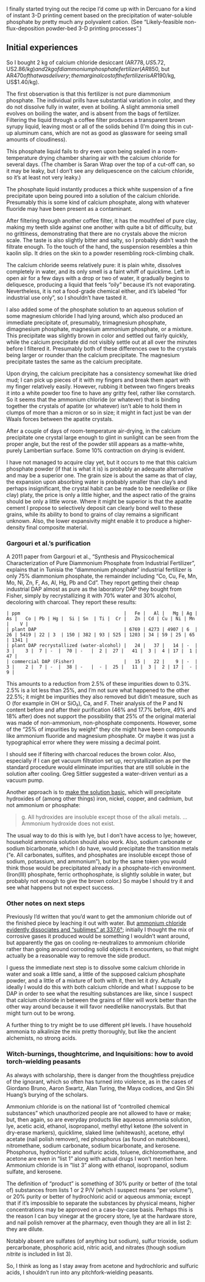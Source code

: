 I finally started trying out the recipe I’d come up with in Dercuano
for a kind of instant 3-D printing cement based on the precipitation
of water-soluble phosphate by pretty much any polyvalent cation.
(See “Likely-feasible non-flux-deposition powder-bed 3-D printing
processes”.)

Initial experiences
-------------------

So I bought 2 kg of calcium chloride desiccant (AR$778, US$5.72,
US$2.86/kg) and 2 kg of diammonium phosphate fertilizer (AR$850, but
AR$470 of that was delivery; the marginal cost of the fertilizer is
AR$190/kg, US$1.40/kg).

The first observation is that this fertilizer is not pure diammonium
phosphate.  The individual prills have substantial variation in color,
and they do not dissolve fully in water, even at boiling.  A slight
ammonia smell evolves on boiling the water, and is absent from the
bags of fertilizer.  Filtering the liquid through a coffee filter
produces a transparent brown syrupy liquid, leaving most or all of the
solids behind (I’m doing this in cut-up aluminum cans, which are not
as good as glassware for seeing small amounts of cloudiness).

This phosphate liquid fails to dry even upon being sealed in a
room-temperature drying chamber sharing air with the calcium chloride
for several days.  (The chamber is Saran Wrap over the top of a
cut-off can, so it may be leaky, but I don’t see any deliquescence on
the calcium chloride, so it’s at least not very leaky.)

The phosphate liquid instantly produces a thick white suspension of a
fine precipitate upon being poured into a solution of the calcium
chloride.  Presumably this is some kind of calcium phosphate, along
with whatever fluoride may have been present as a contaminant.

After filtering through another coffee filter, it has the mouthfeel of
pure clay, making my teeth slide against one another with quite a bit
of difficulty, but no grittiness, demonstrating that there are no
crystals above the micron scale.  The taste is also slightly bitter
and salty, so I probably didn’t wash the filtrate enough.  To the
touch of the hand, the suspension resembles a thin kaolin slip.  It
dries on the skin to a powder resembling rock-climbing chalk.

The calcium chloride seems relatively pure: it is plain white,
dissolves completely in water, and its only smell is a faint whiff of
quicklime.  Left in open air for a few days with a drop or two of
water, it gradually begins to deliquesce, producing a liquid that
feels “oily” because it’s not evaporating.  Nevertheless, it is not a
food-grade chemical either, and it’s labeled “for industrial use
only”, so I shouldn’t have tasted it.

I also added some of the phosphate solution to an aqueous solution of
some magnesium chloride I had lying around, which also produced an
immediate precipitate of, presumably, trimagnesium phosphate,
dimagnesium phosphate, magnesium ammonium phosphate, or a mixture.
This precipitate was slightly brown in color and settled out fairly
quickly, while the calcium precipitate did not visibly settle out at
all over the minutes before I filtered it.  Presumably both of these
differences owe to the crystals being larger or rounder than the
calcium precipitate.  The magnesium precipitate tastes the same as the
calcium precipitate.

Upon drying, the calcium precipitate has a consistency somewhat like
dried mud; I can pick up pieces of it with my fingers and break them
apart with my finger relatively easily.  However, rubbing it between
two fingers breaks it into a white powder too fine to have any gritty
feel, rather like cornstarch.  So it seems that the ammonium chloride
(or whatever) that is binding together the crystals of apatite (or
whatever) isn’t able to hold them in clumps of more than a micron or
so in size; it might in fact just be van der Waals forces between the
apatite crystals.

After a couple of days of room-temperature air-drying, in the calcium
precipitate one crystal large enough to glint in sunlight can be seen
from the proper angle, but the rest of the powder still appears as a
matte-white, purely Lambertian surface.  Some 10% contraction on
drying is evident.

I have not managed to acquire clay yet, but it occurs to me that this
calcium phosphate powder (if that is what it is) is probably an
adequate alternative and may be a superior one.  The grain size is
about the same as that of clay, the expansion upon absorbing water is
probably smaller than clay’s and perhaps insignificant, the crystal
habit can be made to be needlelike or (like clay) platy, the price is
only a little higher, and the aspect ratio of the grains should be
only a little worse.  Where it might be superior is that the apatite
cement I propose to selectively deposit can clearly bond well to these
grains, while its ability to bond to grains of clay remains a
significant unknown.  Also, the lower expansivity might enable it to
produce a higher-density final composite material.

### Gargouri et al.’s purification ###

A 2011 paper from Gargouri et al., “Synthesis and Physicochemical
Characterization of Pure Diammonium Phosphate from Industrial
Fertilizer”, explains that in Tunisia the “diammonium phosphate”
industrial fertilizer is only 75% diammonium phosphate, the remainder
including “Co, Cu, Fe, Mn, Mo, Ni, Zn, F, As, Al, Hg, Pb and Cd”.
They report getting their cheap industrial DAP almost as pure as the
laboratory DAP they bought from Fisher, simply by recrystallizing it
with 70% water and 30% alcohol, decoloring with charcoal.  They
report these results:

    | ppm                                      |   Fe |   Al |   Mg | Ag | As |   Co | Pb | Hg |  Si | Sn  | Ti |  Cr |   Zn | Cd | Cu | Ni | Mn |    V |
    | plant DAP                                | 6769 | 4273 | 4907 | 6  | 26 | 5419 | 22 | 3  | 150 | 382 | 93 | 525 | 1203 | 34 | 59 | 25 | 65 | 1341 |
    | plant DAP recrystallized (water-alcohol) |   24 |   37 |   14 | -  |  3 |    3 |  7 | -  |  70 | -   |  2 |  27 |   41 |  3 |  4 | 17 |  1 |   47 |
    | commercial DAP (Fisher)                  |   15 |   22 |    9 | -  |  3 |    2 |  7 | -  |  38 | -   |  - |  25 |   11 |  3 |  2 | 17 |  - |    9 |

This amounts to a reduction from 2.5% of these impurities down to
0.3%.  2.5% is a lot less than 25%, and I’m not sure what happened to
the other 22.5%; it might be impurities they also removed but didn’t
measure, such as O (for example in OH or SiO₂), Ca, and F.  Their
analysis of the P and N content before and after their purification
(46% and 17.7% before, 49% and 18% after) does not support the
possibility that 25% of the original material was made of
non-ammonium, non-phosphate components.  However, some of the “25% of
impurities by weight” they cite might have been compounds like
ammonium fluoride and magnesium phosphate.  Or maybe it was just a
typographical error where they were missing a decimal point.

I should see if filtering with charcoal reduces the brown color.
Also, especially if I can get vacuum filtration set up,
recrystallization as per the standard procedure would eliminate
impurities that are still soluble in the solution after cooling.  Greg
Sittler suggested a water-driven venturi as a vacuum pump.

Another approach is to [make the solution basic][0], which will
precipitate hydroxides of (among other things) iron, nickel, copper,
and cadmium, but not ammonium or phosphate:

> g. All hydroxides are insoluble except those of the alkali
> metals. ... Ammonium hydroxide does not exist.

The usual way to do this is with lye, but I don’t have access to lye;
however, household ammonia solution should also work.  Also, sodium
carbonate or sodium bicarbonate, which I do have, would precipitate
the transition metals (“e. All carbonates, sulfites, and phosphates
are insoluble except those of sodium, potassium, and ammonium”), but
by the same token you would think those would be precipitated already
in a phosphate-rich environment.  (Iron(III) phosphate, ferric
orthophosphate, is slightly soluble in water, but probably not enough
to give the brown color.)  So maybe I should try it and see what
happens but not expect success.

[0]: http://www.wiredchemist.com/chemistry/instructional/laboratory-tutorials/qualitative-analysis

### Other notes on next steps ###

Previously I’d written that you’d want to get the ammonium chloride
out of the finished piece by leaching it out with water.  But
[ammonium chloride evidently dissociates and “sublimes” at 337.6°][1];
initially I thought the mix of corrosive gases it produced would be
something I wouldn’t want around, but apparently the gas on cooling
re-neutralizes to ammonium chloride rather than going around corroding
solid objects it encounters, so that might actually be a reasonable
way to remove the side product.

I guess the immediate next step is to dissolve some calcium chloride
in water and soak a little sand, a little of the supposed calcium
phosphate powder, and a little of a mixture of both with it, then let
it dry.  Actually ideally I would do this with both calcium chloride
and what I suppose to be DAP in order to see what the resulting
substances are like, since I suspect that calcium chloride in between
the grains of filler will work better than the other way around
because it will favor needlelike nanocrystals.  But that might turn
out to be wrong.

A further thing to try might be to use different pH levels.  I have
household ammonia to alkalinize the mix pretty thoroughly, but like
the ancient alchemists, no strong acids.

[1]: https://en.wikipedia.org/wiki/Ammonium_chloride#Reactions

### Witch-burnings, thoughtcrime, and Inquisitions: how to avoid torch-wielding peasants ###

As always with scholarship, there is danger from the thoughtless
prejudice of the ignorant, which so often has turned into violence, as
in the cases of Giordano Bruno, Aaron Swartz, Alan Turing, the Maya
codices, and Qin Shi Huang’s burying of the scholars.

Ammonium chloride is on the national list of “controlled chemical
substances” which unauthorized people are not allowed to have or make;
but, then again, so are everyday products like aqueous ammonia
solution, lye, acetic acid, ethanol, isopropanol, methyl ethyl ketone
(the solvent in dry-erase markers), quicklime, slaked lime
(whitewash), acetone, ethyl acetate (nail polish remover), red
phosphorus (as found on matchboxes), nitromethane, sodium carbonate,
sodium bicarbonate, and kerosene.  Phosphorus, hydrochloric and
sulfuric acids, toluene, dichloromethane, and acetone are even in
“list 1” along with actual drugs I won’t mention here.  Ammonium
chloride is in “list 3” along with ethanol, isopropanol, sodium
sulfate, and kerosene.

The definition of “product” is something of 30% purity or better of
(the total of) substances from lists 1 or 2 P/V (which I suspect means
“per volume”), or 20% purity or better of hydrochloric acid or aqueous
ammonia; except that if it’s impossible to separate the substances by
physical means, higher concentrations may be approved on a
case-by-case basis.  Perhaps this is the reason I can buy vinegar at
the grocery store, lye at the hardware store, and nail polish remover
at the pharmacy, even though they are all in list 2: they are dilute.

Notably absent are sulfates (of anything but sodium), sulfur trioxide,
sodium percarbonate, phosphoric acid, nitric acid, and nitrates
(though sodium *nitrite* is included in list 3).

So, I think as long as I stay away from acetone and hydrochloric and
sulfuric acids, I shouldn’t run into any pitchfork-wielding peasants.
